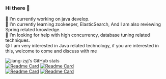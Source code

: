### Hi there 👋

<!--
**jiang-zyj/jiang-zyj** is a ✨ _special_ ✨ repository because its `README.md` (this file) appears on your GitHub profile.

Here are some ideas to get you started:

- 🔭 I’m currently working on ...
- 🌱 I’m currently learning ...
- 👯 I’m looking to collaborate on ...
- 🤔 I’m looking for help with ...
- 💬 Ask me about ...
- 📫 How to reach me: ...
- 😄 Pronouns: ...
- ⚡ Fun fact: ...
-->
🔭 I’m currently working on java develop.  
🌱 I’m currently learning zookeeper, ElasticSearch, And I am also reviewing Spring related knowledge.  
🤔 I’m looking for help with high concurrency, database tuning related techniques.  
😄 I am very interested in Java related technology, if you are interested in this, welcome to come and discuss with me  

<!-- 
Language and Technology:
[![Top Langs](https://github-readme-stats.vercel.app/api/top-langs/?username=jiang-zyj)](https://github.com/jiang-zyj/github-readme-stats)
-->


![jiang-zyj's GitHub stats](https://github-readme-stats.vercel.app/api?username=jiang-zyj&show_icons=true&theme=gruvbox)  
[![Readme Card](https://github-readme-stats.vercel.app/api/pin/?username=jiang-zyj&repo=gulimall)](https://github.com/jiang-zyj/gulimall)
[![Readme Card](https://github-readme-stats.vercel.app/api/pin/?username=jiang-zyj&repo=ElasticSearch)](https://github.com/jiang-zyj/ElasticSearch)  
[![Readme Card](https://github-readme-stats.vercel.app/api/pin/?username=jiang-zyj&repo=Leetcode)](https://github.com/jiang-zyj/Leetcode)
[![Readme Card](https://github-readme-stats.vercel.app/api/pin/?username=jiang-zyj&repo=DesignPattern)](https://github.com/jiang-zyj/DesignPattern)
